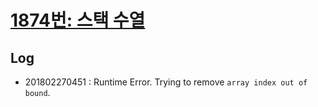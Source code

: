 # [1874번: 스택 수열](https://www.acmicpc.net/problem/1874)
## Log
- 201802270451 : Runtime Error. Trying to remove `array index out of bound`.
